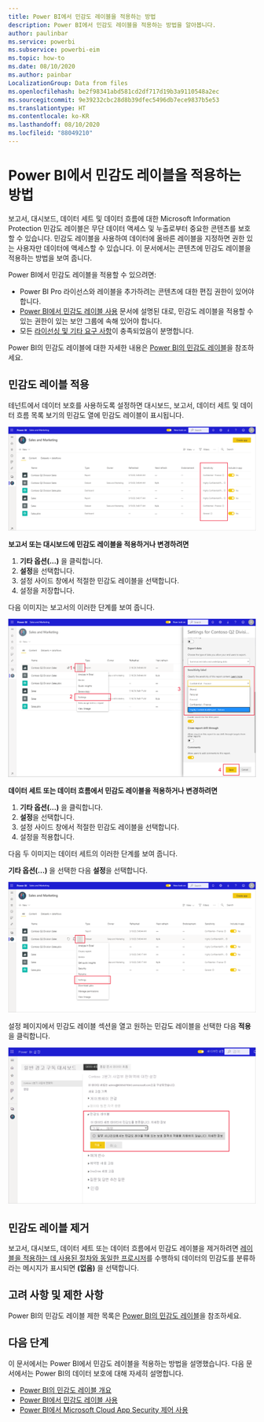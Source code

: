 ```yaml
---
title: Power BI에서 민감도 레이블을 적용하는 방법
description: Power BI에서 민감도 레이블을 적용하는 방법을 알아봅니다.
author: paulinbar
ms.service: powerbi
ms.subservice: powerbi-eim
ms.topic: how-to
ms.date: 08/10/2020
ms.author: painbar
LocalizationGroup: Data from files
ms.openlocfilehash: be2f98341abd581cd2df717d19b3a9110548a2ec
ms.sourcegitcommit: 9e39232cbc28d8b39dfec5496db7ece9837b5e53
ms.translationtype: HT
ms.contentlocale: ko-KR
ms.lasthandoff: 08/10/2020
ms.locfileid: "88049210"
---
```

# <a name="how-to-apply-sensitivity-labels-in-power-bi"></a>Power BI에서 민감도 레이블을 적용하는 방법

보고서, 대시보드, 데이터 세트 및 데이터 흐름에 대한 Microsoft Information Protection 민감도 레이블은 무단 데이터 액세스 및 누출로부터 중요한 콘텐츠를 보호할 수 있습니다. 민감도 레이블을 사용하여 데이터에 올바른 레이블을 지정하면 권한 있는 사용자만 데이터에 액세스할 수 있습니다. 이 문서에서는 콘텐츠에 민감도 레이블을 적용하는 방법을 보여 줍니다.

Power BI에서 민감도 레이블을 적용할 수 있으려면:
* Power BI Pro 라이선스와 레이블을 추가하려는 콘텐츠에 대한 편집 권한이 있어야 합니다.
* [Power BI에서 민감도 레이블 사용](./service-security-enable-data-sensitivity-labels.md) 문서에 설명된 대로, 민감도 레이블을 적용할 수 있는 권한이 있는 보안 그룹에 속해 있어야 합니다.
* 모든 [라이선싱 및 기타 요구 사항](./service-security-enable-data-sensitivity-labels.md#licensing-and-requirements)이 충족되었음이 분명합니다.

Power BI의 민감도 레이블에 대한 자세한 내용은 [Power BI의 민감도 레이블](service-security-sensitivity-label-overview.md)을 참조하세요.

## <a name="applying-sensitivity-labels"></a>민감도 레이블 적용

테넌트에서 데이터 보호를 사용하도록 설정하면 대시보드, 보고서, 데이터 세트 및 데이터 흐름 목록 보기의 민감도 열에 민감도 레이블이 표시됩니다.

![민감도 레이블 사용](media/service-security-apply-data-sensitivity-labels/apply-data-sensitivity-labels-01.png)

**보고서 또는 대시보드에 민감도 레이블을 적용하거나 변경하려면**
1. **기타 옵션(...)** 을 클릭합니다.
1. **설정**을 선택합니다.
1. 설정 사이드 창에서 적절한 민감도 레이블을 선택합니다.
1. 설정을 저장합니다.

다음 이미지는 보고서의 이러한 단계를 보여 줍니다.

![민감도 레이블 설정](media/service-security-apply-data-sensitivity-labels/apply-data-sensitivity-labels-02.png)

**데이터 세트 또는 데이터 흐름에서 민감도 레이블을 적용하거나 변경하려면**

1. **기타 옵션(...)** 을 클릭합니다.
1. **설정**을 선택합니다.
1. 설정 사이드 창에서 적절한 민감도 레이블을 선택합니다.
1. 설정을 적용합니다.

다음 두 이미지는 데이터 세트의 이러한 단계를 보여 줍니다.

**기타 옵션(...)** 을 선택한 다음 **설정**을 선택합니다.

![데이터 세트 설정 열기](media/service-security-apply-data-sensitivity-labels/apply-data-sensitivity-labels-05.png)

설정 페이지에서 민감도 레이블 섹션을 열고 원하는 민감도 레이블을 선택한 다음 **적용**을 클릭합니다.

![민감도 레이블 선택](media/service-security-apply-data-sensitivity-labels/apply-data-sensitivity-labels-06.png)

## <a name="removing-sensitivity-labels"></a>민감도 레이블 제거
보고서, 대시보드, 데이터 세트 또는 데이터 흐름에서 민감도 레이블을 제거하려면 [레이블을 적용하는 데 사용된 절차와 동일한 프로시저](#applying-sensitivity-labels)를 수행하되 데이터의 민감도를 분류하라는 메시지가 표시되면 **(없음)** 을 선택합니다. 

## <a name="considerations-and-limitations"></a>고려 사항 및 제한 사항

Power BI의 민감도 레이블 제한 목록은 [Power BI의 민감도 레이블](service-security-sensitivity-label-overview.md#limitations)을 참조하세요.

## <a name="next-steps"></a>다음 단계

이 문서에서는 Power BI에서 민감도 레이블을 적용하는 방법을 설명했습니다. 다음 문서에서는 Power BI의 데이터 보호에 대해 자세히 설명합니다. 

* [Power BI의 민감도 레이블 개요](./service-security-sensitivity-label-overview.md)
* [Power BI에서 민감도 레이블 사용](./service-security-enable-data-sensitivity-labels.md)
* [Power BI에서 Microsoft Cloud App Security 제어 사용](./service-security-using-microsoft-cloud-app-security-controls.md)